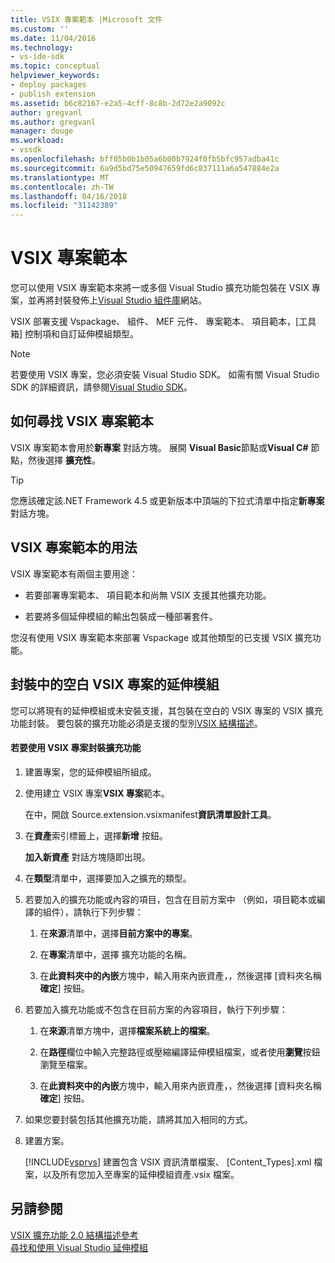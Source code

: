 ```yaml
---
title: VSIX 專案範本 |Microsoft 文件
ms.custom: ''
ms.date: 11/04/2016
ms.technology:
- vs-ide-sdk
ms.topic: conceptual
helpviewer_keywords:
- deploy packages
- publish extension
ms.assetid: b6c82167-e2a5-4cff-8c8b-2d72e2a9092c
author: gregvanl
ms.author: gregvanl
manager: douge
ms.workload:
- vssdk
ms.openlocfilehash: bff05b0b1b05a6b00b7924f0fb5bfc957adba41c
ms.sourcegitcommit: 6a9d5bd75e50947659fd6c837111a6a547884e2a
ms.translationtype: MT
ms.contentlocale: zh-TW
ms.lasthandoff: 04/16/2018
ms.locfileid: "31142389"
---
```

# <a name="vsix-project-template"></a>VSIX 專案範本
您可以使用 VSIX 專案範本來將一或多個 Visual Studio 擴充功能包裝在 VSIX 專案，並再將封裝發佈上[Visual Studio 組件庫](http://go.microsoft.com/fwlink/?LinkID=123847)網站。  
  
 VSIX 部署支援 Vspackage、 組件、 MEF 元件、 專案範本、 項目範本，[工具箱] 控制項和自訂延伸模組類型。  
  
> [!NOTE]
>  若要使用 VSIX 專案，您必須安裝 Visual Studio SDK。 如需有關 Visual Studio SDK 的詳細資訊，請參閱[Visual Studio SDK](../extensibility/visual-studio-sdk.md)。  
  
## <a name="where-to-find-the-vsix-project-template"></a>如何尋找 VSIX 專案範本  
 VSIX 專案範本會用於**新專案** 對話方塊。 展開  **Visual Basic**節點或**Visual C#**  節點，然後選擇 **擴充性**。  
  
> [!TIP]
>  您應該確定該.NET Framework 4.5 或更新版本中頂端的下拉式清單中指定**新專案** 對話方塊。  
  
## <a name="uses-of-the-vsix-project-template"></a>VSIX 專案範本的用法  
 VSIX 專案範本有兩個主要用途：  
  
-   若要部署專案範本、 項目範本和尚無 VSIX 支援其他擴充功能。  
  
-   若要將多個延伸模組的輸出包裝成一種部署套件。  
  
 您沒有使用 VSIX 專案範本來部署 Vspackage 或其他類型的已支援 VSIX 擴充功能。  
  
## <a name="packaging-an-extension-in-an-empty-vsix-project"></a>封裝中的空白 VSIX 專案的延伸模組  
 您可以將現有的延伸模組或未安裝支援，其包裝在空白的 VSIX 專案的 VSIX 擴充功能封裝。 要包裝的擴充功能必須是支援的型別[VSIX 結構描述](../extensibility/vsix-extension-schema-2-0-reference.md)。  
  
#### <a name="to-package-an-extension-by-using-a-vsix-project"></a>若要使用 VSIX 專案封裝擴充功能  
  
1.  建置專案，您的延伸模組所組成。  
  
2.  使用建立 VSIX 專案**VSIX 專案**範本。  
  
     在中，開啟 Source.extension.vsixmanifest**資訊清單設計工具**。  
  
3.  在**資產**索引標籤上，選擇**新增** 按鈕。  
  
     **加入新資產** 對話方塊隨即出現。  
  
4.  在**類型**清單中，選擇要加入之擴充的類型。  
  
5.  若要加入的擴充功能或內容的項目，包含在目前方案中 （例如，項目範本或編譯的組件），請執行下列步驟：  
  
    1.  在**來源**清單中，選擇**目前方案中的專案**。  
  
    2.  在**專案**清單中，選擇 擴充功能的名稱。  
  
    3.  在**此資料夾中的內嵌**方塊中，輸入用來內嵌資產，，然後選擇 [資料夾名稱**確定**] 按鈕。  
  
6.  若要加入擴充功能或不包含在目前方案的內容項目，執行下列步驟：  
  
    1.  在**來源**清單方塊中，選擇**檔案系統上的檔案**。  
  
    2.  在**路徑**欄位中輸入完整路徑或壓縮編譯延伸模組檔案，或者使用**瀏覽**按鈕瀏覽至檔案。  
  
    3.  在**此資料夾中的內嵌**方塊中，輸入用來內嵌資產，，然後選擇 [資料夾名稱**確定**] 按鈕。  
  
7.  如果您要封裝包括其他擴充功能，請將其加入相同的方式。  
  
8.  建置方案。  
  
     [!INCLUDE[vsprvs](../code-quality/includes/vsprvs_md.md)] 建置包含 VSIX 資訊清單檔案、 [Content_Types].xml 檔案，以及所有您加入至專案的延伸模組資產.vsix 檔案。  
  
## <a name="see-also"></a>另請參閱  
 [VSIX 擴充功能 2.0 結構描述參考](../extensibility/vsix-extension-schema-2-0-reference.md)   
 [尋找和使用 Visual Studio 延伸模組](../ide/finding-and-using-visual-studio-extensions.md)
